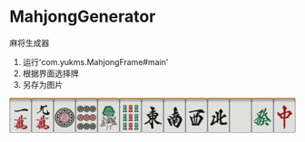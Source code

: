 # MahjongGenerator

麻将生成器

1. 运行'com.yukms.MahjongFrame#main'
1. 根据界面选择牌
1. 另存为图片

![example](example.png)
